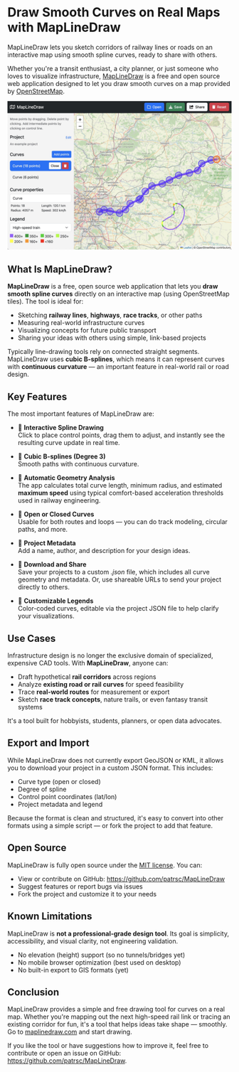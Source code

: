 # Draw Smooth Curves on Real Maps with MapLineDraw

MapLineDraw lets you sketch corridors of railway lines or roads on an interactive map using smooth spline curves, ready to share with others.

Whether you're a transit enthusiast, a city planner, or just someone who loves to visualize infrastructure, [MapLineDraw](https://maplinedraw.com) is a free and open source web application designed to let you draw smooth curves on a map provided by [OpenStreetMap](https://www.openstreetmap.org/).

![example](example.jpg)

## What Is MapLineDraw?

**MapLineDraw** is a free, open source web application that lets you **draw smooth spline curves** directly on an interactive map (using OpenStreetMap tiles). The tool is ideal for:
* Sketching **railway lines**, **highways**, **race tracks**, or other paths
* Measuring real-world infrastructure curves
* Visualizing concepts for future public transport
* Sharing your ideas with others using simple, link-based projects

Typically line-drawing tools rely on connected straight segments. MapLineDraw uses **cubic B-splines**, which means it can represent curves with **continuous curvature** — an important feature in real-world rail or road design.


## Key Features

The most important features of MapLineDraw are:

* 🎯 **Interactive Spline Drawing**  
  Click to place control points, drag them to adjust, and instantly see the resulting curve update in real time.

* 🧩 **Cubic B-splines (Degree 3)**  
  Smooth paths with continuous curvature.

* 📏 **Automatic Geometry Analysis**  
  The app calculates total curve length, minimum radius, and estimated **maximum speed** using typical comfort-based acceleration thresholds used in railway engineering.

* 🔄 **Open or Closed Curves**  
  Usable for both routes and loops — you can do track modeling, circular paths, and more.

* 📝 **Project Metadata**  
  Add a name, author, and description for your design ideas.

* 📂 **Download and Share**  
  Save your projects to a custom *.json* file, which includes all curve geometry and metadata. Or, use shareable URLs to send your project directly to others.

* 🎨 **Customizable Legends**  
  Color-coded curves, editable via the project JSON file to help clarify your visualizations.

## Use Cases

Infrastructure design is no longer the exclusive domain of specialized, expensive CAD tools. With **MapLineDraw**, anyone can:

* Draft hypothetical **rail corridors** across regions
* Analyze **existing road or rail curves** for speed feasibility
* Trace **real-world routes** for measurement or export
* Sketch **race track concepts**, nature trails, or even fantasy transit systems

It's a tool built for hobbyists, students, planners, or open data advocates.

## Export and Import

While MapLineDraw does not currently export GeoJSON or KML, it allows you to download your project in a custom JSON format. This includes:

* Curve type (open or closed)
* Degree of spline
* Control point coordinates (lat/lon)
* Project metadata and legend

Because the format is clean and structured, it's easy to convert into other formats using a simple script — or fork the project to add that feature.

## Open Source

MapLineDraw is fully open source under the [MIT license](https://github.com/patrsc/MapLineDraw). You can:

* View or contribute on GitHub: https://github.com/patrsc/MapLineDraw
* Suggest features or report bugs via issues
* Fork the project and customize it to your needs

## Known Limitations

MapLineDraw is **not a professional-grade design tool**. Its goal is simplicity, accessibility, and visual clarity, not engineering validation.

* No elevation (height) support (so no tunnels/bridges yet)
* No mobile browser optimization (best used on desktop)
* No built-in export to GIS formats (yet)

## Conclusion

MapLineDraw provides a simple and free drawing tool for curves on a real map. Whether you're mapping out the next high-speed rail link or tracing an existing corridor for fun, it's a tool that helps ideas take shape — smoothly. Go to [maplinedraw.com](https://maplinedraw.com/) and start drawing.

If you like the tool or have suggestions how to improve it, feel free to contribute or open an issue on GitHub: https://github.com/patrsc/MapLineDraw.
